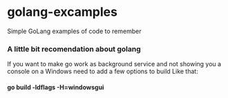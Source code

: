 # golang-excamples
Simple GoLang examples of code to remember

### A little bit recomendation about golang
If you want to make go work as background service and not showing you a console on a Windows need to add a few options to build
Like that:
#### go build -ldflags -H=windowsgui
